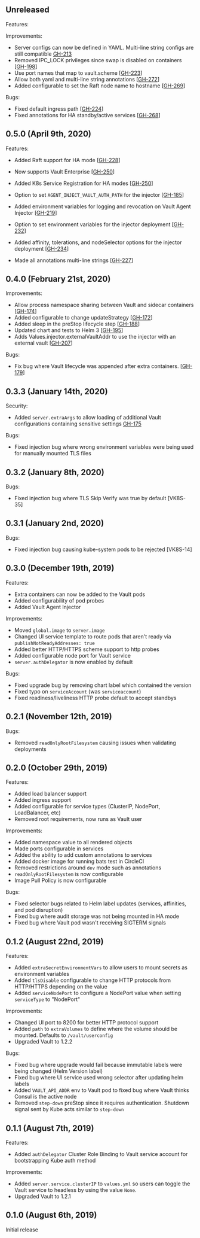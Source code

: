 ## Unreleased

Features:

Improvements:
* Server configs can now be defined in YAML.  Multi-line string configs are still compatible [GH-213](https://github.com/hashicorp/vault-helm/pull/213)
* Removed IPC_LOCK privileges since swap is disabled on containers [[GH-198](https://github.com/hashicorp/vault-helm/pull/198)]
* Use port names that map to vault.scheme [[GH-223](https://github.com/hashicorp/vault-helm/pull/223)]
* Allow both yaml and multi-line string annotations [[GH-272](https://github.com/hashicorp/vault-helm/pull/272)]
* Added configurable to set the Raft node name to hostname [[GH-269](https://github.com/hashicorp/vault-helm/pull/269)]

Bugs:
* Fixed default ingress path [[GH-224](https://github.com/hashicorp/vault-helm/pull/224)]
* Fixed annotations for HA standby/active services [[GH-268](https://github.com/hashicorp/vault-helm/pull/268)]

## 0.5.0 (April 9th, 2020)

Features:

* Added Raft support for HA mode [[GH-228](https://github.com/hashicorp/vault-helm/pull/229)]
* Now supports Vault Enterprise [[GH-250](https://github.com/hashicorp/vault-helm/pull/250)]
* Added K8s Service Registration for HA modes [[GH-250](https://github.com/hashicorp/vault-helm/pull/250)]

* Option to set `AGENT_INJECT_VAULT_AUTH_PATH` for the injector [[GH-185](https://github.com/hashicorp/vault-helm/pull/185)]
* Added environment variables for logging and revocation on Vault Agent Injector [[GH-219](https://github.com/hashicorp/vault-helm/pull/219)]
* Option to set environment variables for the injector deployment [[GH-232](https://github.com/hashicorp/vault-helm/pull/232)]
* Added affinity, tolerations, and nodeSelector options for the injector deployment [[GH-234](https://github.com/hashicorp/vault-helm/pull/234)]
* Made all annotations multi-line strings [[GH-227](https://github.com/hashicorp/vault-helm/pull/227)]

## 0.4.0 (February 21st, 2020)

Improvements:

* Allow process namespace sharing between Vault and sidecar containers [[GH-174](https://github.com/hashicorp/vault-helm/pull/174)]
* Added configurable to change updateStrategy [[GH-172](https://github.com/hashicorp/vault-helm/pull/172)]
* Added sleep in the preStop lifecycle step [[GH-188](https://github.com/hashicorp/vault-helm/pull/188)]
* Updated chart and tests to Helm 3 [[GH-195](https://github.com/hashicorp/vault-helm/pull/195)]
* Adds Values.injector.externalVaultAddr to use the injector with an external vault [[GH-207](https://github.com/hashicorp/vault-helm/pull/207)]

Bugs:

* Fix bug where Vault lifecycle was appended after extra containers. [[GH-179](https://github.com/hashicorp/vault-helm/pull/179)]

## 0.3.3 (January 14th, 2020)

Security:

* Added `server.extraArgs` to allow loading of additional Vault configurations containing sensitive settings [GH-175](https://github.com/hashicorp/vault-helm/issues/175)

Bugs:

* Fixed injection bug where wrong environment variables were being used for manually mounted TLS files

## 0.3.2 (January 8th, 2020)

Bugs:

* Fixed injection bug where TLS Skip Verify was true by default [VK8S-35]

## 0.3.1 (January 2nd, 2020)

Bugs:

* Fixed injection bug causing kube-system pods to be rejected [VK8S-14]

## 0.3.0 (December 19th, 2019)

Features:

* Extra containers can now be added to the Vault pods
* Added configurability of pod probes
* Added Vault Agent Injector 

Improvements:

* Moved `global.image` to `server.image`
* Changed UI service template to route pods that aren't ready via `publishNotReadyAddresses: true`
* Added better HTTP/HTTPS scheme support to http probes
* Added configurable node port for Vault service
* `server.authDelegator` is now enabled by default

Bugs:

* Fixed upgrade bug by removing chart label which contained the version
* Fixed typo on `serviceAccount` (was `serviceaccount`)
* Fixed readiness/liveliness HTTP probe default to accept standbys

## 0.2.1 (November 12th, 2019)

Bugs:

* Removed `readOnlyRootFilesystem` causing issues when validating deployments

## 0.2.0 (October 29th, 2019)

Features:

* Added load balancer support
* Added ingress support
* Added configurable for service types (ClusterIP, NodePort, LoadBalancer, etc)
* Removed root requirements, now runs as Vault user

Improvements:

* Added namespace value to all rendered objects
* Made ports configurable in services
* Added the ability to add custom annotations to services
* Added docker image for running bats test in CircleCI
* Removed restrictions around `dev` mode such as annotations
* `readOnlyRootFilesystem` is now configurable
* Image Pull Policy is now configurable

Bugs:

* Fixed selector bugs related to Helm label updates (services, affinities, and pod disruption)
* Fixed bug where audit storage was not being mounted in HA mode
* Fixed bug where Vault pod wasn't receiving SIGTERM signals


## 0.1.2 (August 22nd, 2019)

Features:

* Added `extraSecretEnvironmentVars` to allow users to mount secrets as
  environment variables
* Added `tlsDisable` configurable to change HTTP protocols from HTTP/HTTPS 
  depending on the value
* Added `serviceNodePort` to configure a NodePort value when setting `serviceType` 
  to "NodePort"

Improvements:

* Changed UI port to 8200 for better HTTP protocol support
* Added `path` to `extraVolumes` to define where the volume should be 
  mounted.  Defaults to `/vault/userconfig`
* Upgraded Vault to 1.2.2

Bugs:

* Fixed bug where upgrade would fail because immutable labels were being 
  changed (Helm Version label)
* Fixed bug where UI service used wrong selector after updating helm labels
* Added `VAULT_API_ADDR` env to Vault pod to fixed bug where Vault thinks
  Consul is the active node
* Removed `step-down` preStop since it requires authentication.  Shutdown signal
  sent by Kube acts similar to `step-down`


## 0.1.1 (August 7th, 2019)

Features:

* Added `authDelegator` Cluster Role Binding to Vault service account for
  bootstrapping Kube auth method

Improvements:

* Added `server.service.clusterIP` to `values.yml` so users can toggle
  the Vault service to headless by using the value `None`.
* Upgraded Vault to 1.2.1

## 0.1.0 (August 6th, 2019)

Initial release
